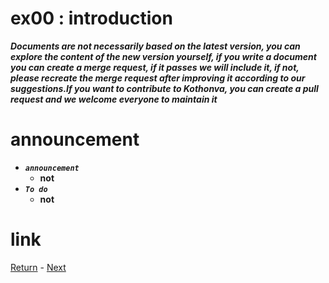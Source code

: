 # ex00 : introduction
***Documents are not necessarily based on the latest version, you can explore the content of the new version yourself, if you write a document you can create a merge request, if it passes we will include it, if not, please recreate the merge request after improving it according to our suggestions.If you want to contribute to Kothonva, you can create a pull request and we welcome everyone to maintain it***

# announcement
* ***`announcement`***
  * **not**
* ***`To do`***
  * **not**

# link
[Return](https://github.com/Buelie/Kothonva/tree/documentation/documentation) - [Next]()
